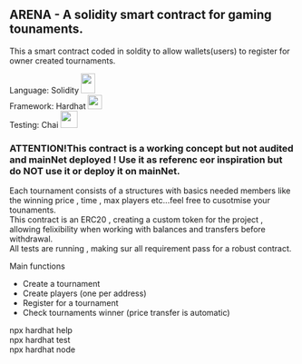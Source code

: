 ## ARENA - A solidity smart contract for gaming tounaments. 
This a smart contract coded in soldity to allow wallets(users) to register for owner created tournaments.

Language: Solidity <img src= "https://upload.wikimedia.org/wikipedia/commons/thumb/9/98/Solidity_logo.svg/1319px-Solidity_logo.svg.png" width="25" height="35">\
Framework: Hardhat <img src = "https://seeklogo.com/images/H/hardhat-logo-888739EBB4-seeklogo.com.png" width="25" height="25">\
Testing: Chai <img src = "https://ethereum-waffle.readthedocs.io/en/latest/_static/waffle-logo-square.svg" width="30" height="30">

### ATTENTION!This contract is a working concept but not audited and mainNet deployed ! Use it as referenc eor inspiration but do NOT use it or deploy it on mainNet.

Each tournament consists of a structures with basics needed members like the winning price , time , max players etc...feel free to cusotmise your tounaments.\
This contract is an ERC20 , creating a custom token for the project , allowing felixibility when working with balances and transfers before withdrawal.\
All tests are running , making sur all requirement pass for a robust contract.

Main functions

- Create a tournament
- Create players (one per address)
- Register for a tournament
- Check tournaments winner (price transfer is automatic)

npx hardhat help\
npx hardhat test\
npx hardhat node



